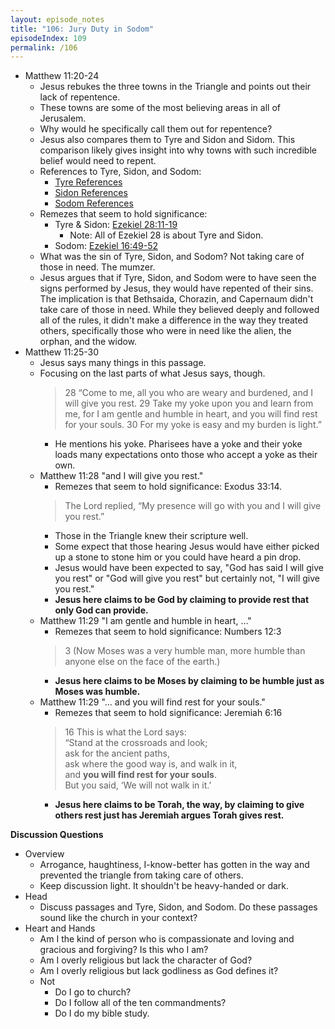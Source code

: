 ```yaml
---
layout: episode_notes
title: "106: Jury Duty in Sodom"
episodeIndex: 109
permalink: /106
---
```


- Matthew 11:20-24
  - Jesus rebukes the three towns in the Triangle and points out their lack of repentence.
  - These towns are some of the most believing areas in all of Jerusalem.
  - Why would he specifically call them out for repentence?
  - Jesus also compares them to Tyre and Sidon and Sidom. This comparison likely gives insight into why towns with such incredible belief would need to repent.
  - References to Tyre, Sidon, and Sodom:
    - [Tyre References](https://www.biblegateway.com/quicksearch/?quicksearch=Tyre&resultspp=500&version=NIV)
    - [Sidon References](https://www.biblegateway.com/quicksearch/?quicksearch=Sidon&resultspp=500&version=NIV)
    - [Sodom References](https://www.biblegateway.com/quicksearch/?quicksearch=Sodom&resultspp=500&version=NIV)
  - Remezes that seem to hold significance:
    - Tyre & Sidon: [Ezekiel 28:11-19](https://www.biblegateway.com/passage/?search=Ezekiel%2028:11-19&version=NIV)
      - Note: All of Ezekiel 28 is about Tyre and Sidon.
    - Sodom: [Ezekiel 16:49-52](https://www.biblegateway.com/passage/?search=Ezekiel%2016:49-52&version=NIV)
  - What was the sin of Tyre, Sidon, and Sodom? Not taking care of those in need. The mumzer. 
  - Jesus argues that if Tyre, Sidon, and Sodom were to have seen the signs performed by Jesus, they would have repented of their sins. The implication is that Bethsaida, Chorazin, and Capernaum didn't take care of those in need. While they believed deeply and followed all of the rules, it didn't make a difference in the way they treated others, specifically those who were in need like the alien, the orphan, and the widow.
- Matthew 11:25-30
  - Jesus says many things in this passage.
  - Focusing on the last parts of what Jesus says, though.
    > 28 “Come to me, all you who are weary and burdened, and I will give you rest. 29 Take my yoke upon you and learn from me, for I am gentle and humble in heart, and you will find rest for your souls. 30 For my yoke is easy and my burden is light.”
    - He mentions his yoke. Pharisees have a yoke and their yoke loads many expectations onto those who accept a yoke as their own.
  - Matthew 11:28 "and I will give you rest."
    - Remezes that seem to hold significance: Exodus 33:14.
    > The Lord replied, “My presence will go with you and I will give you rest.”
    - Those in the Triangle knew their scripture well.
    - Some expect that those hearing Jesus would have either picked up a stone to stone him or you could have heard a pin drop.
    - Jesus would have been expected to say, "God has said I will give you rest" or "God will give you rest" but certainly not, "I will give you rest."
    - **Jesus here claims to be God by claiming to provide rest that only God can provide.**
  - Matthew 11:29 "I am gentle and humble in heart, ..."
    - Remezes that seem to hold significance: Numbers 12:3
    > 3 (Now Moses was a very humble man, more humble than anyone else on the face of the earth.)
    - **Jesus here claims to be Moses by claiming to be humble just as Moses was humble.**
  - Matthew 11:29 "... and you will find rest for your souls."
    - Remezes that seem to hold significance: Jeremiah 6:16
    > 16 This is what the Lord says:  
    > “Stand at the crossroads and look;  
    >     ask for the ancient paths,  
    > ask where the good way is, and walk in it,  
    >     and **you will find rest for your souls**.  
    >     But you said, ‘We will not walk in it.’  
    - **Jesus here claims to be Torah, the way, by claiming to give others rest just has Jeremiah argues Torah gives rest.**

**Discussion Questions**

- Overview
  - Arrogance, haughtiness, I-know-better has gotten in the way and prevented the triangle from taking care of others.
  - Keep discussion light. It shouldn't be heavy-handed or dark.
- Head
  - Discuss passages and Tyre, Sidon, and Sodom. Do these passages sound like the church in your context?
- Heart and Hands
  - Am I the kind of person who is compassionate and loving and gracious and forgiving? Is this who I am?
  - Am I overly religious but lack the character of God?
  - Am I overly religious but lack godliness as God defines it?
  - Not
    - Do I go to church?
    - Do I follow all of the ten commandments?
    - Do I do my bible study.
